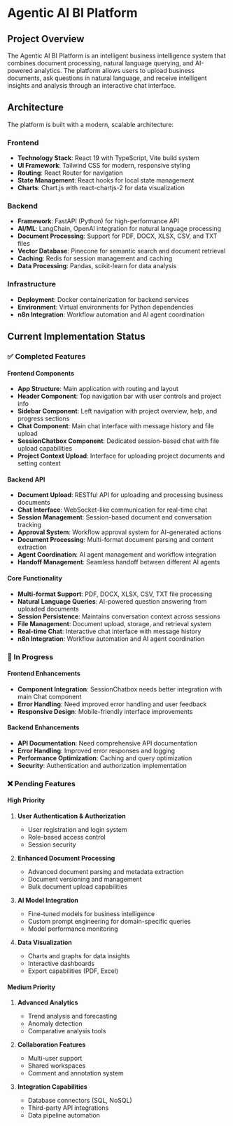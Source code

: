 # Agentic AI BI Platform

## Project Overview

The Agentic AI BI Platform is an intelligent business intelligence system that combines document processing, natural language querying, and AI-powered analytics. The platform allows users to upload business documents, ask questions in natural language, and receive intelligent insights and analysis through an interactive chat interface.

## Architecture

The platform is built with a modern, scalable architecture:

### Frontend
- **Technology Stack**: React 19 with TypeScript, Vite build system
- **UI Framework**: Tailwind CSS for modern, responsive styling
- **Routing**: React Router for navigation
- **State Management**: React hooks for local state management
- **Charts**: Chart.js with react-chartjs-2 for data visualization

### Backend
- **Framework**: FastAPI (Python) for high-performance API
- **AI/ML**: LangChain, OpenAI integration for natural language processing
- **Document Processing**: Support for PDF, DOCX, XLSX, CSV, and TXT files
- **Vector Database**: Pinecone for semantic search and document retrieval
- **Caching**: Redis for session management and caching
- **Data Processing**: Pandas, scikit-learn for data analysis

### Infrastructure
- **Deployment**: Docker containerization for backend services
- **Environment**: Virtual environments for Python dependencies
- **n8n Integration**: Workflow automation and AI agent coordination

## Current Implementation Status

### ✅ Completed Features

#### Frontend Components
- **App Structure**: Main application with routing and layout
- **Header Component**: Top navigation bar with user controls and project info
- **Sidebar Component**: Left navigation with project overview, help, and progress sections
- **Chat Component**: Main chat interface with message history and file upload
- **SessionChatbox Component**: Dedicated session-based chat with file upload capabilities
- **Project Context Upload**: Interface for uploading project documents and setting context

#### Backend API
- **Document Upload**: RESTful API for uploading and processing business documents
- **Chat Interface**: WebSocket-like communication for real-time chat
- **Session Management**: Session-based document and conversation tracking
- **Approval System**: Workflow approval system for AI-generated actions
- **Document Processing**: Multi-format document parsing and content extraction
- **Agent Coordination**: AI agent management and workflow integration
- **Handoff Management**: Seamless handoff between different AI agents

#### Core Functionality
- **Multi-format Support**: PDF, DOCX, XLSX, CSV, TXT file processing
- **Natural Language Queries**: AI-powered question answering from uploaded documents
- **Session Persistence**: Maintains conversation context across sessions
- **File Management**: Document upload, storage, and retrieval system
- **Real-time Chat**: Interactive chat interface with message history
- **n8n Integration**: Workflow automation and AI agent coordination

### 🔄 In Progress

#### Frontend Enhancements
- **Component Integration**: SessionChatbox needs better integration with main Chat component
- **Error Handling**: Need improved error handling and user feedback
- **Responsive Design**: Mobile-friendly interface improvements

#### Backend Enhancements
- **API Documentation**: Need comprehensive API documentation
- **Error Handling**: Improved error responses and logging
- **Performance Optimization**: Caching and query optimization
- **Security**: Authentication and authorization implementation

### ❌ Pending Features

#### High Priority
1. **User Authentication & Authorization**
   - User registration and login system
   - Role-based access control
   - Session security

2. **Enhanced Document Processing**
   - Advanced document parsing and metadata extraction
   - Document versioning and management
   - Bulk document upload capabilities

3. **AI Model Integration**
   - Fine-tuned models for business intelligence
   - Custom prompt engineering for domain-specific queries
   - Model performance monitoring

4. **Data Visualization**
   - Charts and graphs for data insights
   - Interactive dashboards
   - Export capabilities (PDF, Excel)

#### Medium Priority
1. **Advanced Analytics**
   - Trend analysis and forecasting
   - Anomaly detection
   - Comparative analysis tools

2. **Collaboration Features**
   - Multi-user support
   - Shared workspaces
   - Comment and annotation system

3. **Integration Capabilities**
   - Database connectors (SQL, NoSQL)
   - Third-party API integrations
   - Data pipeline automation 